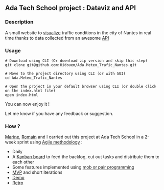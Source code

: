 ## Ada Tech School project : Dataviz and API

### Description
A small website to [visualize](https://www.chartjs.org/) traffic conditions in the city of Nantes in real time thanks to data collected from an awesome [API](https://data.nantesmetropole.fr/explore/dataset/244400404_fluidite-axes-routiers-nantes-metropole/information/)

### Usage
    # Download using CLI (Or download zip version and skip this step)
    git clone git@github.com:Hidouen/Ada.Meteo_Trafic_Nantes.git

    # Move to the project directory using CLI (or with GUI)
    cd Ada.Meteo_Trafic_Nantes

    # Open the project in your default browser using CLI (or double click on the index.html file)
    open index.html

You can now enjoy it !

Let me know if you have any feedback or suggestion.    

### How ?
[Marine](https://github.com/Marine-Dlf), [Romain](https://github.com/Rom3007) and I carried out this project at Ada Tech School in a 2-week sprint using [Agile methodology](https://www.atlassian.com/agile) :

* Daily
* A [Kanban board](https://www.atlassian.com/agile/kanban/boards) to feed the backlog, cut out tasks and distribute them to each other
* Some features implemented using [mob or pair programming](https://medium.com/bgl-tech/mobbing-vs-pair-programming-3eb1e387183d)
* [MVP](https://www.atlassian.com/agile/product-management/minimum-viable-product) and short iterations
* [Demo](https://www.atlassian.com/agile/project-management/sprint-demo)
* [Retro](https://www.atlassian.com/team-playbook/plays/retrospective)
